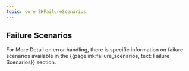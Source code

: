```yaml
---
topic: core-EHFailureScenarios
---
```


## Failure Scenarios

For More Detail on error handling, there is specific information on failure scenarios available in the {{pagelink:failure_scenarios, text: Failure Scenarios}} section.